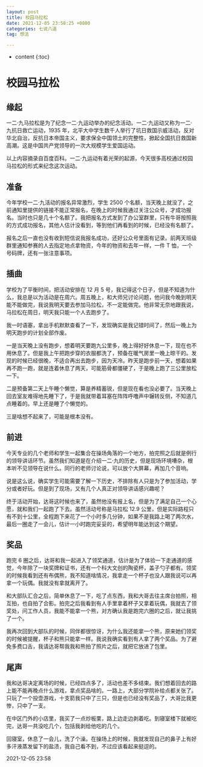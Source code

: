```yaml
---
layout: post
title: 校园马拉松
date: 2021-12-05 23:58:25 +0800
categories: 七说八道
tag: 想法

---
```


* content
{:toc}


# 校园马拉松

## 缘起

一二·九马拉松是为了纪念一二·九运动举办的纪念活动。一二·九运动又称为一二·九抗日救亡运动，1935 年，北平大中学生数千人举行了坑日救国示威活动，反对华北自治，反抗日本帝国主义，要求保全中国领土的完整性，掀起全国抗日救国新高潮。这是中国共产党领导的一次大规模学生爱国运动。

以上内容摘录自百度百科。一二·九运动有着光荣的起源，今天很多高校通过校园马拉松的形式来纪念这次运动。

## 准备

今年学校一二·九活动的报名异常激烈，学生 2500 个名额，当天晚上就没了，之前通知里提供的链接不能正常报名，在晚上的时候我通过关注公众号，才成功报名。当时也只是几十个名额了。我把报名方式发到了办公室群里，只有牛哥按照我的方式成功报名，其他人估计没看到，等到他们再看到的时候，已经没有名额了。

报名之后一直也没有收到短信说我报名成功，还好公众号里面有记录。前两天班级群里通知参赛的人去指定地点拿物资，今年的物资和去年一样，一件 T 恤，一个号码牌，还有一张注意事项。

## 插曲

学校为了平衡时间，把活动安排在 12 月 5 号，我记得这个日子，但是不知道为什么，我总是以为活动是在周六。周五晚上，和大师兄讨论问题，他问我今晚到明天能不能做完，我说我明天要去参加马拉松，不一定能做完。他非常无奈地跟我说，马拉松在周日，明天我只能一个人去跑步了。

我一时语塞，拿出手机默默查看了一下，发现确实是我记错时间了，然后一晚上为明天跑步的计划全部作废。

一是当天晚上没有跑步，想着明天要跑九公里多，晚上得好好休息一下，现在也不用休息了。但是我上午把跑步穿的衣服都洗了，预备在暖气房里一晚上晾干的。发现的时候已经很晚，不适合再出去跑步，因为天冷。昨天是跑步前一天，想着如果再不跑一跑，就是连着休息了两天，可能筋骨都僵硬了，于是晚上跑了三公里放松一下。

二是预备第二天上午睡个懒觉，算是养精蓄锐，但是现在看也没必要了。当天晚上回去室友难得地先睡下了，于是我就带着耳塞在阵阵呼噜声中辗转反侧，不知道几点睡着的。早上还是睡了个懒觉的。

三是啥想不起来了，可能是根本没有。

## 前进

今天专业的几个老师和学生一起集合在操场角落的一个地方，拍完照之后就是例行的领导讲话环节。虽然我们知道是在介绍一二·九的历史，但是现场环境嘈杂，根本听不见领导在说什么。同行的老师讨论说，可以放个大屏幕，再加几个音响。

说是这么说，确实学生可能需要了解一下历史，不排除有人只是为了参加活动，学分或者好玩。但是到了现场，又有几个人真正对领导讲话感兴趣呢？

终于活动开始，达哥这时候也来了，虽然他没有报上名，但是为了满足自己一个心愿，就和我们一起跑了下去。虽然活动号称是马拉松 12.9 公里，但是实际路程只有不到十公里，全程跑下来花了一个小时多几分钟，如果不是我路上喝了两次水，最后一圈走了一会儿，估计一小时跑完妥妥的，希望明年能达到这个期望。

## 奖品

跑完 6 圈之后，达哥和我一起进入了领奖通道，估计是为了体验一下走通道的感觉，今年除了一块奖牌和证书，还有一个科大文创的陶瓷杯，盖子勺子都有。领奖的时候我看到还有布偶熊，我不知道啥情况，我拿走一个杯子也没人跟我说可以再拿一个玩偶。我就没有拿就离开了。

和大部队汇合之后，简单休息了一下，吃了点东西，我和大哥去往主席台拍照，相互拍，也自拍了合影。拍完之后我看到有人手里拿着杯子又拿着玩偶，我就去了领奖处，问工作人员，我能不能拿一个熊，对方确认我是跑完六圈的之后，就让我挑了一个。

我再次回到大部队的时候，同伴都很惊讶，为什么我还能拿一个熊，原来她们领奖的时候被提醒，杯子和熊只能拿一样。我说我确实看到有人拿了两个奖品。为了避免多费口舌，我请达哥帮我我和熊拍了照片之后，就把它放进了包里。

## 尾声

我和达哥决定离场的时候，已经四点多了，活动也差不多结束。我们想着回去的路上能不能再晚点什么游戏，拿点奖品啥的。一路上，大部分学院补给点都关张了。只玩了一个投壶游戏，十支箭我只中了三只，但是也已经没有奖品了，大哥比我更惨，只中了一支。

在中区门外的小店里，我买了一点炒板栗，路上边走边剥着吃。到寝室楼下就被吃完，达哥一共没吃几个，包括我剥给他吃的几个。

回寝室，休息了一会儿，洗了个澡。在操场上的时候，我就发现自己的鼻子上有好多汗液蒸发留下的盐渍，我自己看不到，不过应该看起来挺逗的。

2021-12-05 23:58